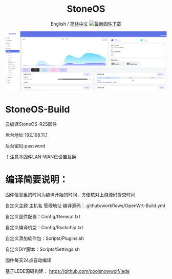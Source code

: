 <div align="center">

<h1 align="center">StoneOS</h1>

English / [简体中文](./README_CN.md) [![最新固件下载](https://img.shields.io/github/v/release/s71557/StoneOS?style=flat-square&label=最新固件下载)](../../releases/latest)

![cover](./docs/images/cover.png)

</div>

# StoneOS-Build
云编译StoneOS-R2S固件

后台地址:192.168.11.1

后台密码:password

！注意本固件LAN-WAN已设置互换

# 编译简要说明：
固件信息里的时间为编译开始的时间，方便核对上游源码提交时间

自定义主题 主机名 管理地址 编译源码：.github/workflows/OpenWrt-Build.yml

自定义固件配置：Config/General.txt

自定义编译机型：Config/Rockchip.txt

自定义添加软件包：Scripts/Plugins.sh

自定义DIY脚本：Scripts/Settings.sh

固件每天24点自动编译

基于LEDE源码构建：
https://github.com/coolsnowwolf/lede
